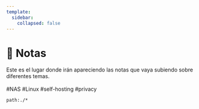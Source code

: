 ```yaml
---
template:
  sidebar:
    collapsed: false
---
```


# :memo: Notas

Este es el lugar donde irán apareciendo las notas que vaya subiendo sobre diferentes temas.
<br>
<br>
#NAS #Linux #self-hosting #privacy

```query
path:./*
```